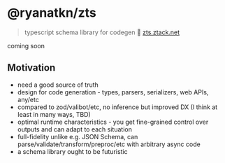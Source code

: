 # @ryanatkn/zts

> typescript schema library for codegen 🧱 [zts.ztack.net](https://zts.ztack.net/)

coming soon

## Motivation

- need a good source of truth
- design for code generation - types, parsers, serializers, web APIs, any/etc
- compared to zod/valibot/etc, no inference but improved DX (I think at least in many ways, TBD)
- optimal runtime characteristics - you get fine-grained control over outputs and can adapt to each situation
- full-fidelity unlike e.g. JSON Schema, can parse/validate/transform/preproc/etc with arbitrary async code
- a schema library ought to be futuristic
